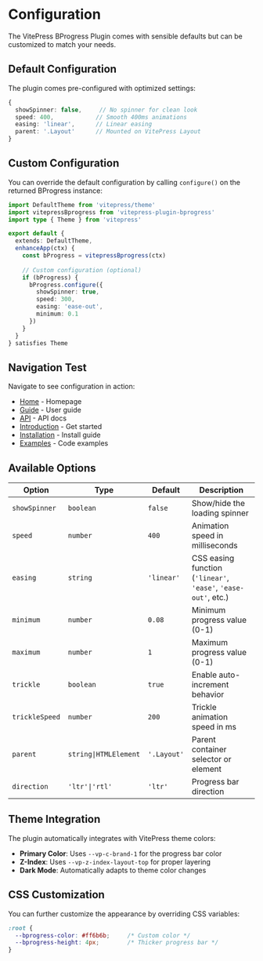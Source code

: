 # Configuration

The VitePress BProgress Plugin comes with sensible defaults but can be customized to match your needs.

## Default Configuration

The plugin comes pre-configured with optimized settings:

```ts
{
  showSpinner: false,     // No spinner for clean look
  speed: 400,            // Smooth 400ms animations
  easing: 'linear',      // Linear easing
  parent: '.Layout'      // Mounted on VitePress Layout
}
```

## Custom Configuration

You can override the default configuration by calling `configure()` on the returned BProgress instance:

```ts
import DefaultTheme from 'vitepress/theme'
import vitepressBprogress from 'vitepress-plugin-bprogress'
import type { Theme } from 'vitepress'

export default {
  extends: DefaultTheme,
  enhanceApp(ctx) {
    const bProgress = vitepressBprogress(ctx)
    
    // Custom configuration (optional)
    if (bProgress) {
      bProgress.configure({
        showSpinner: true,
        speed: 300,
        easing: 'ease-out',
        minimum: 0.1
      })
    }
  }
} satisfies Theme
```

## Navigation Test

Navigate to see configuration in action:

- [Home](/) - Homepage
- [Guide](/guide) - User guide  
- [API](/api) - API docs
- [Introduction](/introduction) - Get started
- [Installation](/installation) - Install guide
- [Examples](/examples) - Code examples

## Available Options

| Option | Type | Default | Description |
|--------|------|---------|-------------|
| `showSpinner` | `boolean` | `false` | Show/hide the loading spinner |
| `speed` | `number` | `400` | Animation speed in milliseconds |
| `easing` | `string` | `'linear'` | CSS easing function (`'linear'`, `'ease'`, `'ease-out'`, etc.) |
| `minimum` | `number` | `0.08` | Minimum progress value (0-1) |
| `maximum` | `number` | `1` | Maximum progress value (0-1) |
| `trickle` | `boolean` | `true` | Enable auto-increment behavior |
| `trickleSpeed` | `number` | `200` | Trickle animation speed in ms |
| `parent` | `string\|HTMLElement` | `'.Layout'` | Parent container selector or element |
| `direction` | `'ltr'\|'rtl'` | `'ltr'` | Progress bar direction |

## Theme Integration

The plugin automatically integrates with VitePress theme colors:

- **Primary Color**: Uses `--vp-c-brand-1` for the progress bar color
- **Z-Index**: Uses `--vp-z-index-layout-top` for proper layering
- **Dark Mode**: Automatically adapts to theme color changes

## CSS Customization

You can further customize the appearance by overriding CSS variables:

```css
:root {
  --bprogress-color: #ff6b6b;     /* Custom color */
  --bprogress-height: 4px;        /* Thicker progress bar */
}
```